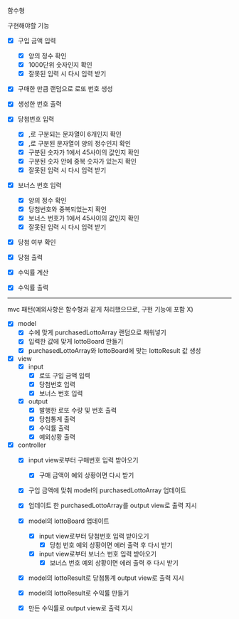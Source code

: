 함수형

구현해야할 기능
- [x] 구입 금액 입력
  - [x] 양의 정수 확인
  - [x] 1000단위 숫자인지 확인
  - [x] 잘못된 입력 시 다시 입력 받기

- [x] 구매한 만큼 랜덤으로 로또 번호 생성
- [x] 생성한 번호 출력

- [x] 당첨번호 입력
  - [x] ,로 구분되는 문자열이 6개인지 확인
  - [x] ,로 구분된 문자열이 양의 정수인지 확인
  - [x] 구분된 숫자가 1에서 45사이의 값인지 확인
  - [x] 구분된 숫자 안에 중복 숫자가 있는지 확인
  - [x] 잘못된 입력 시 다시 입력 받기
- [x] 보너스 번호 입력
  - [x] 양의 정수 확인
  - [x] 당첨번호와 중복되었는지 확인
  - [x] 보너스 번호가 1에서 45사이의 값인지 확인
  - [x] 잘못된 입력 시 다시 입력 받기

- [x] 당첨 여부 확인
- [x] 당첨 출력

- [x] 수익률 계산

- [x] 수익률 출력

---

mvc 패턴(예외사항은 함수형과 같게 처리했으므로, 구현 기능에 포함 X)

- [x] model
  - [x] 수에 맞게 purchasedLottoArray 랜덤으로 채워넣기
  - [x] 입력한 값에 맞게 lottoBoard 만들기
  - [x] purchasedLottoArray와 lottoBoard에 맞는 lottoResult 값 생성 
- [x] view
  - [x] input
    - [x] 로또 구입 금액 입력
    - [x] 당첨번호 입력
    - [x] 보너스 번호 입력
  - [x] output
    - [x] 발행한 로또 수량 및 번호 출력
    - [x] 당첨통계 출력
    - [x] 수익률 출력
    - [x] 예외상황 출력
- [x] controller
  - [x] input view로부터 구매번호 입력 받아오기
    - [x] 구매 금액이 예외 상황이면 다시 받기
  - [x] 구입 금액에 맞춰 model의 purchasedLottoArray 업데이트
  - [x] 업데이트 한 purchasedLottoArray를 output view로 출력 지시
  
  - [x] model의 lottoBoard 업데이트
    - [x] input view로부터 당첨번호 입력 받아오기
      - [x] 당첨 번호 예외 상황이면 에러 출력 후 다시 받기
    - [x] input view로부터 보너스 번호 입력 받아오기
      - [x] 보너스 번호 예외 상황이면 에러 출력 후 다시 받기
  
  - [x] model의 lottoResult로 당첨통계 output view로 출력 지시

  - [x] model의 lottoResult로 수익률 만들기
  - [x] 만든 수익률로 output view로 출력 지시